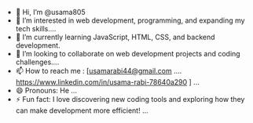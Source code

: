 - 👋 Hi, I’m @usama805
- 👀 I’m interested in web development, programming, and expanding my tech skills....
- 🌱 I’m currently learning JavaScript, HTML, CSS, and backend development.
- 💞️ I’m looking to collaborate on web development projects and coding challenges....
- 📫 How to reach me  : [usamarabi44@gmail.com  ....  https://www.linkedin.com/in/usama-rabi-78640a290 ] ...
- 😄 Pronouns:   He  ...
- ⚡ Fun fact:  I love discovering new coding tools and exploring how they can make development more efficient!  ...

<!---
usama805/usama805 is a ✨ special ✨ repository because its `README.md` (this file) appears on your GitHub profile.
You can click the Preview link to take a look at your changes.
--->
